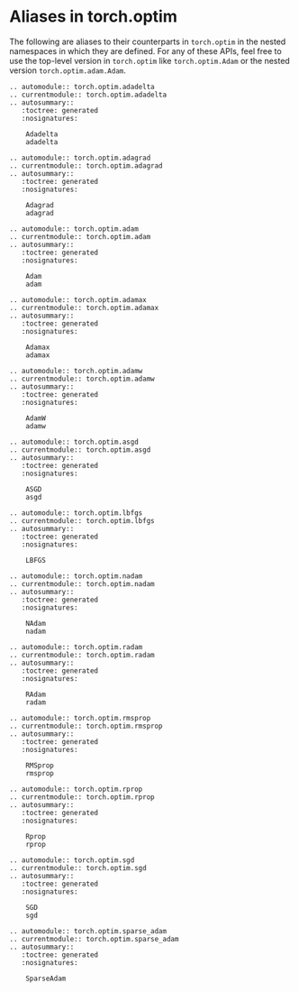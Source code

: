 # Aliases in torch.optim

The following are aliases to their counterparts in ``torch.optim`` in the nested namespaces in which they are defined. For any of these APIs, feel free to use the top-level version in ``torch.optim`` like ``torch.optim.Adam`` or the nested version ``torch.optim.adam.Adam``.

```{eval-rst}
.. automodule:: torch.optim.adadelta
.. currentmodule:: torch.optim.adadelta
.. autosummary::
   :toctree: generated
   :nosignatures:

    Adadelta
    adadelta
```

```{eval-rst}
.. automodule:: torch.optim.adagrad
.. currentmodule:: torch.optim.adagrad
.. autosummary::
   :toctree: generated
   :nosignatures:

    Adagrad
    adagrad
```

```{eval-rst}
.. automodule:: torch.optim.adam
.. currentmodule:: torch.optim.adam
.. autosummary::
   :toctree: generated
   :nosignatures:

    Adam
    adam
```

```{eval-rst}
.. automodule:: torch.optim.adamax
.. currentmodule:: torch.optim.adamax
.. autosummary::
   :toctree: generated
   :nosignatures:

    Adamax
    adamax
```

```{eval-rst}
.. automodule:: torch.optim.adamw
.. currentmodule:: torch.optim.adamw
.. autosummary::
   :toctree: generated
   :nosignatures:

    AdamW
    adamw
```

```{eval-rst}
.. automodule:: torch.optim.asgd
.. currentmodule:: torch.optim.asgd
.. autosummary::
   :toctree: generated
   :nosignatures:

    ASGD
    asgd
```

```{eval-rst}
.. automodule:: torch.optim.lbfgs
.. currentmodule:: torch.optim.lbfgs
.. autosummary::
   :toctree: generated
   :nosignatures:

    LBFGS
```

```{eval-rst}
.. automodule:: torch.optim.nadam
.. currentmodule:: torch.optim.nadam
.. autosummary::
   :toctree: generated
   :nosignatures:

    NAdam
    nadam
```

```{eval-rst}
.. automodule:: torch.optim.radam
.. currentmodule:: torch.optim.radam
.. autosummary::
   :toctree: generated
   :nosignatures:

    RAdam
    radam
```

```{eval-rst}
.. automodule:: torch.optim.rmsprop
.. currentmodule:: torch.optim.rmsprop
.. autosummary::
   :toctree: generated
   :nosignatures:

    RMSprop
    rmsprop
```

```{eval-rst}
.. automodule:: torch.optim.rprop
.. currentmodule:: torch.optim.rprop
.. autosummary::
   :toctree: generated
   :nosignatures:

    Rprop
    rprop
```

```{eval-rst}
.. automodule:: torch.optim.sgd
.. currentmodule:: torch.optim.sgd
.. autosummary::
   :toctree: generated
   :nosignatures:

    SGD
    sgd
```

```{eval-rst}
.. automodule:: torch.optim.sparse_adam
.. currentmodule:: torch.optim.sparse_adam
.. autosummary::
   :toctree: generated
   :nosignatures:

    SparseAdam
```
